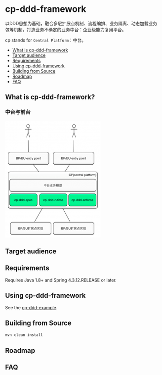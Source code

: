 # cp-ddd-framework

以DDD思想为基础，融合多层扩展点机制、流程编排、业务隔离、动态加载业务包等机制，打造业务不确定的业务中台：企业级能力复用平台。

cp stands for `Central Platform`：中台。

* [What is cp-ddd-framework](#what-is-cp-ddd-framework)
* [Target audience](#target-audience)
* [Requirements](#requirements)
* [Using cp-ddd-framework](#using-cp-ddd-framework)
* [Building from Source](#building-from-source)
* [Roadmap](#roadmap)
* [FAQ](#faq)

## What is cp-ddd-framework?

### 中台与前台

![](doc/assets/img/bp-cp.png)

## Target audience

## Requirements

Requires Java 1.8+ and Spring 4.3.12.RELEASE or later.

## Using cp-ddd-framework

See the [cp-ddd-example](cp-ddd-example).

## Building from Source

``` bash
mvn clean install
```

## Roadmap

## FAQ
